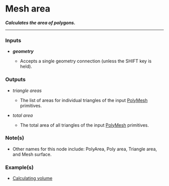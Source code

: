 # Mesh area

**_Calculates the area of polygons._**

---


### Inputs

* **_geometry_**

  * Accepts a single geometry connection (unless the SHIFT key is held).


### Outputs

* _triangle areas_

  * The list of areas for individual triangles of the input [PolyMesh](/concepts/GeneralConcepts/polyMesh.md) primitives.

* _total area_

  * The total area of all triangles of the input [PolyMesh](/concepts/GeneralConcepts/polyMesh.md) primitives.


### Note(s)

* Other names for this node include: PolyArea, Poly area, Triangle area, and Mesh surface.


### Example(s)

* <a href="https://creator.trimble.com/graph?assetURI=whp:1647f115-7ba5-4b1e-909f-2991d0caf8ca&version=latest" target="_blank">Calculating volume</a>
